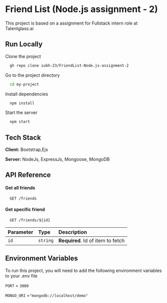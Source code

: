 
# Friend List (Node.js assignment - 2)

This project is based on a assignment for Fullstack intern role at Talentglass.ai


## Run Locally

Clone the project

```bash
  gh repo clone subh-23/FriendList-Node.js-assignment-2
```

Go to the project directory

```bash
  cd my-project
```

Install dependencies

```bash
  npm install
```

Start the server

```bash
  npm start
```


## Tech Stack

**Client:** Bootstrap,Ejs

**Server:** NodeJs, ExpressJs, Mongoose, MongoDB


## API Reference

#### Get all friends

```http
  GET /friends
```

#### Get specific friend

```http
  GET /friends/${id}
```

| Parameter | Type     | Description                       |
| :-------- | :------- | :-------------------------------- |
| `id`      | `string` | **Required**. Id of item to fetch |




## Environment Variables

To run this project, you will need to add the following environment variables to your .env file

`PORT` = `3000`

`MONGO_URI` =`"mongodb://localhost/demo"`
